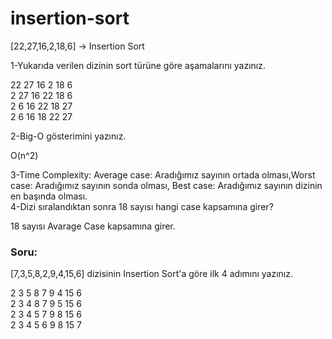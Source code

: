 # insertion-sort
[22,27,16,2,18,6] -> Insertion Sort  

1-Yukarıda verilen dizinin sort türüne göre aşamalarını yazınız.  

22 27 16 2 18 6  
2 27 16 22 18 6  
2 6 16 22 18 27  
2 6 16 18 22 27  

2-Big-O gösterimini yazınız.

O(n^2)

3-Time Complexity: Average case: Aradığımız sayının ortada olması,Worst case: Aradığımız sayının sonda olması, Best case: Aradığımız sayının dizinin en başında olması.  
4-Dizi sıralandıktan sonra 18 sayısı hangi case kapsamına girer?  

18 sayısı Avarage Case kapsamına girer.  

      
### Soru: 
[7,3,5,8,2,9,4,15,6] dizisinin Insertion Sort'a göre ilk 4 adımını yazınız.  

2 3 5 8 7 9 4 15 6  
2 3 4 8 7 9 5 15 6  
2 3 4 5 7 9 8 15 6  
2 3 4 5 6 9 8 15 7  

